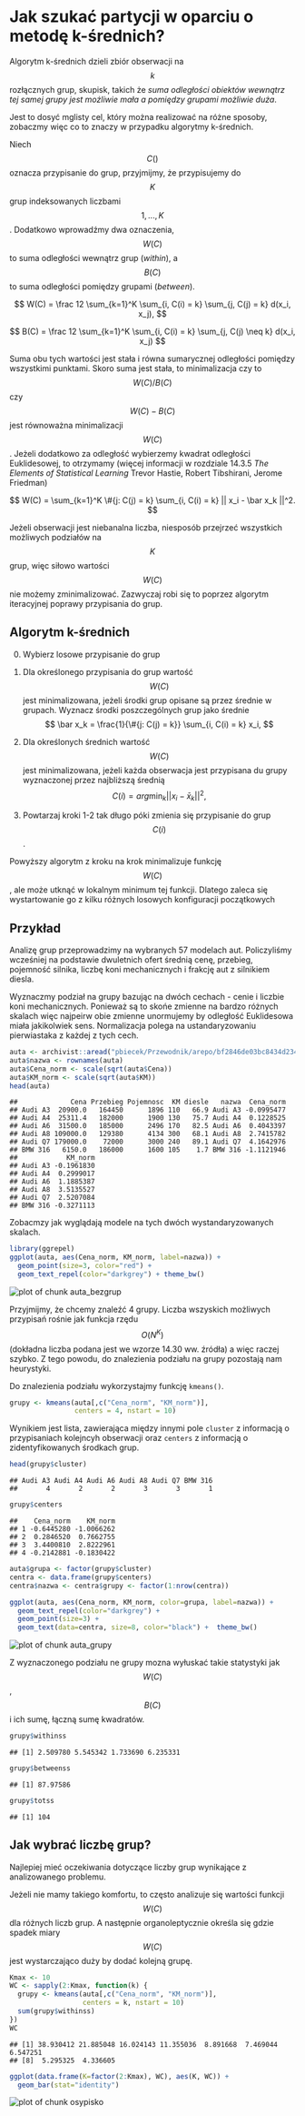 # Jak szukać partycji w oparciu o metodę k-średnich?

Algorytm k-średnich dzieli zbiór obserwacji na $$k$$ rozłącznych grup, skupisk, takich że *suma odległości obiektów wewnątrz tej samej grupy jest możliwie mała a pomiędzy grupami możliwie duża*.

Jest to dosyć mglisty cel, który można realizować na różne sposoby, zobaczmy więc co to znaczy w przypadku algorytmy k-średnich.

Niech $$C()$$ oznacza przypisanie do grup, przyjmijmy, że przypisujemy do $$K$$ grup indeksowanych liczbami $$1, ..., K$$. Dodatkowo wprowadźmy dwa oznaczenia, $$W(C)$$ to suma odległości wewnątrz grup (*within*), a $$B(C)$$ to suma odległości pomiędzy grupami (*between*).

$$
W(C) = \frac 12 \sum_{k=1}^K \sum_{i, C(i) = k} \sum_{j, C(j) = k} d(x_i, x_j),
$$

$$
B(C) = \frac 12 \sum_{k=1}^K \sum_{i, C(i) = k} \sum_{j, C(j) \neq k} d(x_i, x_j)
$$

Suma obu tych wartości jest stała i równa sumarycznej odległości pomiędzy wszystkimi punktami. Skoro suma jest stała, to minimalizacja czy to $$W(C)/B(C)$$ czy $$W(C) - B(C)$$ jest równoważna minimalizacji $$W(C)$$. Jeżeli dodatkowo za odległość wybierzemy kwadrat odległości Euklidesowej, to otrzymamy (więcej informacji w rozdziale 14.3.5 *The Elements of Statistical Learning* Trevor Hastie, Robert Tibshirani, Jerome Friedman)

$$
W(C) = \sum_{k=1}^K \#{j: C(j) = k} \sum_{i, C(i) = k} || x_i - \bar x_k ||^2.
$$

Jeżeli obserwacji jest niebanalna liczba, niesposób przejrzeć wszystkich możliwych podziałów na $$K$$ grup, więc siłowo wartości $$W(C)$$ nie możemy zminimalizować. Zazwyczaj robi się to poprzez algorytm iteracyjnej poprawy przypisania do grup.

## Algorytm k-średnich

0. Wybierz losowe przypisanie do grup

1. Dla określonego przypisania do grup wartość $$W(C)$$ jest minimalizowana, jeżeli środki grup opisane są przez średnie w grupach. Wyznacz środki poszczególnych grup jako średnie 
$$
\bar x_k = \frac{1}{\#{j: C(j) = k}} \sum_{i, C(i) = k} x_i,
$$

2. Dla określonych średnich wartość $$W(C)$$ jest minimalizowana, jeżeli każda obserwacja jest przypisana du grupy wyznaczonej przez najbliższą średnią
$$
C(i) = arg\min_k ||x_i - \bar x_k||^2,
$$

3. Powtarzaj kroki 1-2 tak długo póki zmienia się przypisanie do grup $$C(i)$$. 


Powyższy algorytm z kroku na krok minimalizuje funkcję $$W(C)$$, ale może utknąć w lokalnym minimum tej funkcji. Dlatego zaleca się wystartowanie go z kilku różnych losowych konfiguracji początkowych


## Przykład

Analizę grup przeprowadzimy na wybranych 57 modelach aut. Policzyliśmy wcześniej na podstawie dwuletnich ofert średnią cenę, przebieg, pojemność silnika, liczbę koni mechanicznych i frakcję aut z silnikiem diesla. 

Wyznaczmy podział na grupy bazując na dwóch cechach - cenie i liczbie koni mechanicznych. Ponieważ są to skońe zmienne na bardzo różnych skalach więc najpeirw obie zmienne unormujemy by odległość Euklidesowa miała jakikolwiek sens. Normalizacja polega na ustandaryzowaniu pierwiastaka z każdej z tych cech. 


```r
auta <- archivist::aread("pbiecek/Przewodnik/arepo/bf2846de03bc8434d234b08fd2e31694")
auta$nazwa <- rownames(auta)
auta$Cena_norm <- scale(sqrt(auta$Cena))
auta$KM_norm <- scale(sqrt(auta$KM))
head(auta)
```

```
##             Cena Przebieg Pojemnosc  KM diesle   nazwa  Cena_norm
## Audi A3  20900.0   164450      1896 110   66.9 Audi A3 -0.0995477
## Audi A4  25311.4   182000      1900 130   75.7 Audi A4  0.1228525
## Audi A6  31500.0   185000      2496 170   82.5 Audi A6  0.4043397
## Audi A8 109000.0   129380      4134 300   68.1 Audi A8  2.7415782
## Audi Q7 179000.0    72000      3000 240   89.1 Audi Q7  4.1642976
## BMW 316   6150.0   186000      1600 105    1.7 BMW 316 -1.1121946
##            KM_norm
## Audi A3 -0.1961830
## Audi A4  0.2999017
## Audi A6  1.1885387
## Audi A8  3.5135527
## Audi Q7  2.5207084
## BMW 316 -0.3271113
```

Zobacmzy jak wyglądają modele na tych dwóch wystandaryzowanych skalach.


```r
library(ggrepel)
ggplot(auta, aes(Cena_norm, KM_norm, label=nazwa)) +
  geom_point(size=3, color="red") +
  geom_text_repel(color="darkgrey") + theme_bw()
```

![plot of chunk auta_bezgrup](figure/auta_bezgrup-1.png)

Przyjmijmy, że chcemy znaleźć 4 grupy. Liczba wszyskich możliwych przypisań rośnie jak funkcja rzędu $$O(N^K)$$ (dokładna liczba podana jest we wzorze 14.30 ww. źródła) a więc raczej szybko. Z tego powodu, do znalezienia podziału na grupy pozostają nam heurystyki.

Do znalezienia podziału wykorzystajmy funkcję `kmeans()`.


```r
grupy <- kmeans(auta[,c("Cena_norm", "KM_norm")], 
                centers = 4, nstart = 10)
```

Wynikiem jest lista, zawierająca między innymi pole `cluster` z informacją o przypisaniach kolejncyh obserwacji oraz `centers` z informacją o zidentyfikowanych środkach grup.


```r
head(grupy$cluster)
```

```
## Audi A3 Audi A4 Audi A6 Audi A8 Audi Q7 BMW 316 
##       4       2       2       3       3       1
```

```r
grupy$centers
```

```
##    Cena_norm    KM_norm
## 1 -0.6445280 -1.0066262
## 2  0.2846520  0.7662755
## 3  3.4400810  2.8222961
## 4 -0.2142881 -0.1830422
```


```r
auta$grupa <- factor(grupy$cluster)
centra <- data.frame(grupy$centers)
centra$nazwa <- centra$grupy <- factor(1:nrow(centra))

ggplot(auta, aes(Cena_norm, KM_norm, color=grupa, label=nazwa)) +
  geom_text_repel(color="darkgrey") + 
  geom_point(size=3) + 
  geom_text(data=centra, size=8, color="black") +  theme_bw()
```

![plot of chunk auta_grupy](figure/auta_grupy-1.png)

Z wyznaczonego podziału ne grupy mozna wyłuskać takie statystyki jak $$W(C)$$, $$B(C)$$ i ich sumę, łączną sumę kwadratów.


```r
grupy$withinss
```

```
## [1] 2.509780 5.545342 1.733690 6.235331
```

```r
grupy$betweenss
```

```
## [1] 87.97586
```

```r
grupy$totss
```

```
## [1] 104
```

## Jak wybrać liczbę grup?

Najlepiej mieć oczekiwania dotyczące liczby grup wynikające z analizowanego problemu.

Jeżeli nie mamy takiego komfortu, to często analizuje się wartości funkcji $$W(C)$$ dla różnych liczb grup. A następnie organoleptycznie określa się gdzie spadek miary $$W(C)$$ jest wystarczająco duży by dodać kolejną grupę.


```r
Kmax <- 10
WC <- sapply(2:Kmax, function(k) {
  grupy <- kmeans(auta[,c("Cena_norm", "KM_norm")], 
                  centers = k, nstart = 10)
  sum(grupy$withinss)
})
WC
```

```
## [1] 38.930412 21.885048 16.024143 11.355036  8.891668  7.469044  6.547251
## [8]  5.295325  4.336605
```

```r
ggplot(data.frame(K=factor(2:Kmax), WC), aes(K, WC)) +
  geom_bar(stat="identity")
```

![plot of chunk osypisko](figure/osypisko-1.png)

